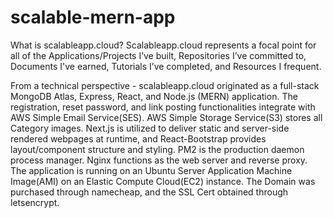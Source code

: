 # scalable-mern-app
What is scalableapp.cloud?
Scalableapp.cloud represents a focal point for all of the Applications/Projects I’ve built, Repositories I’ve committed to, Documents I've earned, Tutorials I’ve completed, and Resources I frequent.

From a technical perspective - scalableapp.cloud originated as a full-stack MongoDB Atlas, Express, React, and Node.js (MERN) application. The registration, reset password, and link posting functionalities integrate with AWS Simple Email Service(SES). AWS Simple Storage Service(S3) stores all Category images. Next.js is utilized to deliver static and server-side rendered webpages at runtime, and React-Bootstrap provides layout/component structure and styling. PM2 is the production daemon process manager. Nginx functions as the web server and reverse proxy. The application is running on an Ubuntu Server Application Machine Image(AMI) on an Elastic Compute Cloud(EC2) instance. The Domain was purchased through namecheap, and the SSL Cert obtained through letsencrypt.
